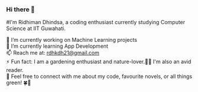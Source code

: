 ### Hi there 👋
#I'm Ridhiman Dhindsa, a coding enthusiast currently studying Computer Science at IIT Guwahati. 

<!--
**rdhkdh/rdhkdh** is a ✨ _special_ ✨ repository because its `README.md` (this file) appears on your GitHub profile.

Here are some ideas to get you started:

- 🔭 I’m currently working on ...
- 🌱 I’m currently learning ...
- 👯 I’m looking to collaborate on ...
- 🤔 I’m looking for help with ...
- 💬 Ask me about ...
- 📫 How to reach me: ...
- 😄 Pronouns: ...
- ⚡ Fun fact: ...
-->

🔭 I’m currently working on Machine Learning projects</br>
🌱 I’m currently learning App Development </br>
📫 Reach me at: rdhkdh21@gmail.com </br>
⚡ Fun fact: I am a gardening enthusiast and nature-lover.🌱🌳 I'm also an avid reader. </br> 
💬 Feel free to connect with me about my code, favourite novels, or all things green! 🍀🌿</br>
